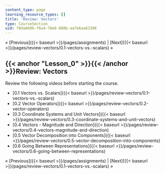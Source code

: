 ```yaml
---
content_type: page
learning_resource_types: []
title: 'Review: Vectors'
type: CourseSection
uid: f8da8d9b-f6a4-78e6-808b-aa7e6aa62306
---
```


« [Previous]({{< baseurl >}}/pages/assignments) | [Next]({{< baseurl >}}/pages/review-vectors/0.1-vectors-vs.-scalars) »

{{< anchor "Lesson_0" >}}{{< /anchor >}}Review: Vectors
-------------------------------------------------------

Review the following videos before starting the course.

*   [0.1 Vectors vs. Scalars]({{< baseurl >}}/pages/review-vectors/0.1-vectors-vs.-scalars)
*   [0.2 Vector Operators]({{< baseurl >}}/pages/review-vectors/0.2-vector-operators)
*   [0.3 Coordinate Systems and Unit Vectors]({{< baseurl >}}/pages/review-vectors/0.3-coordinate-systems-and-unit-vectors)
*   [0.4 Vectors - Magnitude and Direction]({{< baseurl >}}/pages/review-vectors/0.4-vectors-magnitude-and-direction)
*   [0.5 Vector Decomposition into Components]({{< baseurl >}}/pages/review-vectors/0.5-vector-decomposition-into-components)
*   [0.6 Going Between Representations]({{< baseurl >}}/pages/review-vectors/0.6-going-between-representations)

« [Previous]({{< baseurl >}}/pages/assignments) | [Next]({{< baseurl >}}/pages/review-vectors/0.1-vectors-vs.-scalars) »